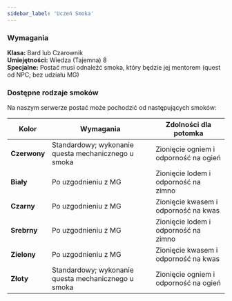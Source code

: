 ```yaml
---
sidebar_label: 'Uczeń Smoka'
---
```



### Wymagania

**Klasa:** Bard lub Czarownik\
**Umiejętności:** Wiedza (Tajemna) 8\
**Specjalne:** Postać musi odnaleźć smoka, który będzie jej mentorem (quest od NPC; bez udziału MG)

### Dostępne rodzaje smoków
Na naszym serwerze postać może pochodzić od następujących smoków:

| Kolor | Wymagania | Zdolności dla potomka |
|--|--|--|
|**Czerwony**|Standardowy; wykonanie questa mechanicznego u smoka|Zionięcie ogniem i odporność na ogień|
|**Biały**|Po uzgodnieniu z MG|Zionięcie lodem i odporność na zimno|
|**Czarny**|Po uzgodnieniu z MG|Zionięcie kwasem i odporność na kwas|
|**Srebrny**|Po uzgodnieniu z MG|Zionięcie lodem i odporność na zimno|
|**Zielony**|Po uzgodnieniu z MG|Zionięcie kwasem i odporność na kwas|
|**Złoty**|Standardowy; wykonanie questa mechanicznego u smoka|Zionięcie ogniem i odporność na ogień|
